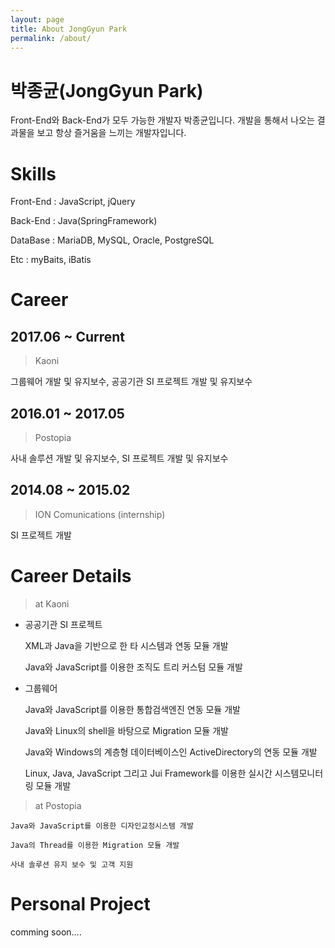 ```yaml
---
layout: page
title: About JongGyun Park
permalink: /about/
---
```


박종균(JongGyun Park)
====================
Front-End와 Back-End가 모두 가능한 개발자 박종균입니다. 개발을 통해서 나오는 결과물을 보고 항상 즐거움을 느끼는 개발자입니다.



Skills
==========
Front-End : JavaScript, jQuery

Back-End : Java(SpringFramework)

DataBase : MariaDB, MySQL, Oracle, PostgreSQL

Etc : myBaits, iBatis


Career
============
## 2017.06 ~ Current
> Kaoni

그룹웨어 개발 및 유지보수, 공공기관 SI 프로젝트 개발 및 유지보수


## 2016.01 ~ 2017.05
> Postopia

사내 솔루션 개발 및 유지보수, SI 프로젝트 개발 및 유지보수

## 2014.08 ~ 2015.02
> ION Comunications (internship)

SI 프로젝트 개발

Career Details
================
> at Kaoni

* 공공기관 SI 프로젝트

    XML과 Java을 기반으로 한 타 시스템과 연동 모듈 개발 

    Java와 JavaScript를 이용한 조직도 트리 커스텀 모듈 개발

* 그룹웨어

    Java와 JavaScript를 이용한 통합검색엔진 연동 모듈 개발

    Java와 Linux의 shell을 바탕으로 Migration 모듈 개발

    Java와 Windows의 계층형 데이터베이스인 ActiveDirectory의 연동 모듈 개발

    Linux, Java, JavaScript 그리고 Jui Framework를 이용한 실시간 시스템모니터링 모듈 개발

> at Postopia

    Java와 JavaScript를 이용한 디자인교정시스템 개발

    Java의 Thread를 이용한 Migration 모듈 개발

    사내 솔루션 유지 보수 및 고객 지원


Personal Project
=================

comming soon....